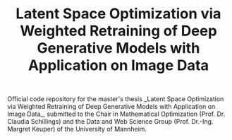 <p align="center">
   <font size="6">
  <b>Latent Space Optimization via Weighted Retraining of Deep Generative Models with Application on Image Data</span> </b><br>
  </font>
  <br></br>
</p>
Official code repository for the master's thesis _Latent Space Optimization via Weighted Retraining of Deep Generative Models with Application on Image Data_, submitted to the Chair in Mathematical Optimization (Prof. Dr. Claudia Schillings) and the Data and Web Science Group (Prof. Dr.-Ing. Margret Keuper) of the University of Mannheim.
